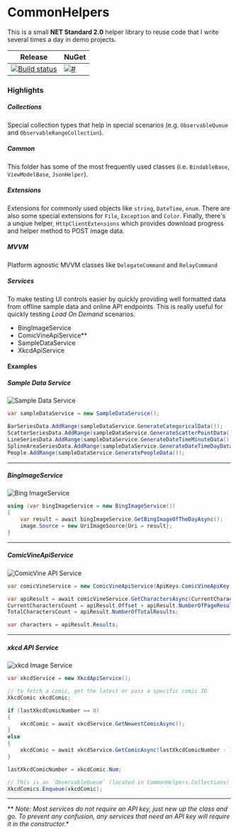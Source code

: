 # CommonHelpers
This is a small **NET Standard 2.0** helper library to reuse code that I write several times a day in demo projects.

| Release | NuGet |
|---|---|
| [![Build status](https://lance.visualstudio.com/CommonHelpers/_apis/build/status/CommonHelpers%20Master%20Build)](https://lance.visualstudio.com/CommonHelpers/_build/latest?definitionId=4) | [![#](https://img.shields.io/nuget/v/CommonHelpers.svg)](https://www.nuget.org/packages/CommonHelpers/) |

### Highlights

##### Collections

Special collection types that help in special scenarios (e.g. `ObservableQueue` and `ObservableRangeCollection`).

##### Common
This folder has some of the most frequently used classes (i.e. `BindableBase`, `ViewModelBase`, `JsonHelper`).

##### Extensions
Extensions for commonly used objects like `string`, `DateTime`, `enum`. There are also some special extensions for `File`, `Exception` and `Color`. Finally, there's a unqiue helper, `HttpClientExtensions` which provides download progress and helper method to POST image data.

##### MVVM
Platform agnostic MVVM classes like `DelegateCommand` and `RelayCommand`

##### Services
To make testing UI controls easier by quickly providing well formatted data from offline sample data and online API endpoints. This is really useful for quickly testing *Load On Demand* scenarios.

* BingImageService
* ComicVineApiService**
* SampleDataService
* XkcdApiService


#### Examples

##### Sample Data Service
![Sample Data Service](https://user-images.githubusercontent.com/3520532/41983551-7254db84-79fc-11e8-89b0-347b25054fb3.png)

```C#
var sampleDataService = new SampleDataService();

BarSeriesData.AddRange(sampleDataService.GenerateCategoricalData());
ScatterSeriesData.AddRange(sampleDataService.GenerateScatterPointData());
LineSeriesData.AddRange(sampleDataService.GenerateDateTimeMinuteData());
SplineAreaSeriesData.AddRange(sampleDataService.GenerateDateTimeDayData());
People.AddRange(sampleDataService.GeneratePeopleData());
```
---

##### BingImageService
![Bing ImageService](https://user-images.githubusercontent.com/3520532/41982158-b3ffeea6-79f8-11e8-81a5-abe23142cd75.png)

```C#
using (var bingImageService = new BingImageService())
{
    var result = await bingImageService.GetBingImageOfTheDayAsync();
    image.Source = new UriImageSource{Uri = result};
}
```
---

##### ComicVineApiService
![ComicVine API Service](https://user-images.githubusercontent.com/3520532/41982141-a83cb3e2-79f8-11e8-8207-e6bbbe590d25.png)

```C#
var comicVineService = new ComicVineApiService(ApiKeys.ComicVineApiKey, ApiKeys.UniqueUserAgentString);

var apiResult = await comicVineService.GetCharactersAsync(CurrentCharactersCount);
CurrentCharactersCount = apiResult.Offset + apiResult.NumberOfPageResults;
TotalCharactersCount = apiResult.NumberOfTotalResults;

var characters = apiResult.Results;
```

---


##### xkcd API Service
![xkcd Image Service](https://user-images.githubusercontent.com/3520532/41982114-99259568-79f8-11e8-8eaa-f76695130b55.png)

```C#
var xkcdService = new XkcdApiService();

// to fetch a comic, get the latest or pass a specific comic ID
XkcdComic xkcdComic;

if (lastXkcdComicNumber == 0)
{
    xkcdComic = await xkcdService.GetNewestComicAsync();
}
else
{
    xkcdComic = await xkcdService.GetComicAsync(lastXkcdComicNumber - 1);
}

lastXkcdComicNumber = xkcdComic.Num;

// This is an `ObservableQueue` (located in CommonHelpers.Collections)      
XkcdComics.Enqueue(xkcdComic);

```
---




** *Note: Most services do not require an API key, just new up the class and go. To prevent any confusion, any services that need an API key will require it in the constructor.**
